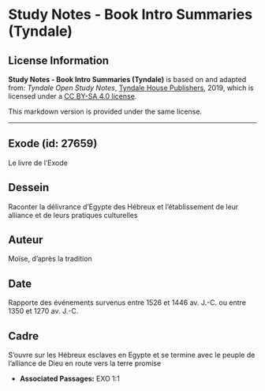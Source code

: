 # Study Notes - Book Intro Summaries (Tyndale)

## License Information

**Study Notes - Book Intro Summaries (Tyndale)** is based on and adapted from: _Tyndale Open Study Notes_, [Tyndale House Publishers](https://tyndaleopenresources.com/), 2019, which is licensed under a [CC BY-SA 4.0 license](https://creativecommons.org/licenses/by-sa/4.0/legalcode.en).

This markdown version is provided under the same license.



--------------------------------

## Exode (id: 27659)

Le livre de l’Exode

Dessein
-------

Raconter la délivrance d’Egypte des Hébreux et l’établissement de leur alliance et de leurs pratiques culturelles

Auteur
------

Moïse, d’après la tradition

Date
----

Rapporte des événements survenus entre 1526 et 1446 av. J.\-C. ou entre 1350 et 1270 av. J.\-C.

Cadre
-----

S’ouvre sur les Hébreux esclaves en Egypte et se termine avec le peuple de l’alliance de Dieu en route vers la terre promise

* **Associated Passages:** EXO 1:1

